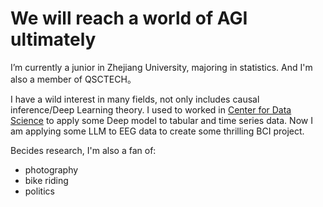 # We will reach a world of AGI ultimately

I’m currently a junior in Zhejiang University, majoring in statistics. And I'm also a member of QSCTECH。 

I have a wild interest in many fields, not only includes causal inference/Deep Learning theory.
I used to  worked in [Center for Data Science](http://cds.zju.edu.cn/) to apply some Deep model to tabular and time series data.
Now I am applying some LLM to EEG data to create some thrilling BCI project.

Becides research, I'm also a fan of:
- photography
- bike riding
- politics
